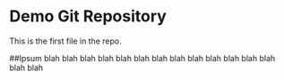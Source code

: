 # Demo Git Repository

This is the first file in the repo.

##Ipsum
blah blah blah blah blah blah blah blah blah 
blah blah blah blah blah blah 